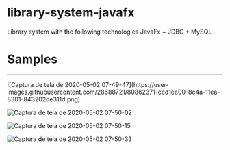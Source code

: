 # library-system-javafx
Library system with the following technologies JavaFx + JDBC + MySQL

# Samples
<hr/>
![Captura de tela de 2020-05-02 07-49-47](https://user-images.githubusercontent.com/28688721/80862371-ccd1ee00-8c4a-11ea-8301-843202de311d.png)

![Captura de tela de 2020-05-02 07-50-02](https://user-images.githubusercontent.com/28688721/80862380-dfe4be00-8c4a-11ea-9c1a-d2994480b289.png)

![Captura de tela de 2020-05-02 07-50-15](https://user-images.githubusercontent.com/28688721/80862384-ea06bc80-8c4a-11ea-8341-1f9442922477.png)

![Captura de tela de 2020-05-02 07-50-33](https://user-images.githubusercontent.com/28688721/80862388-f68b1500-8c4a-11ea-901d-a8059b2bd8cd.png)
